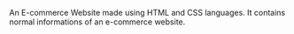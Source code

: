 An E-commerce Website made using HTML and CSS
languages.
It contains normal informations of an e-commerce website.
